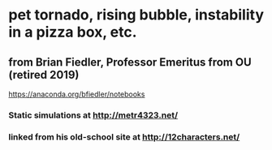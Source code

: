 # pet tornado, rising bubble, instability in a pizza box, etc. 
## from Brian Fiedler, Professor Emeritus from OU (retired 2019)

https://anaconda.org/bfiedler/notebooks

### Static simulations at http://metr4323.net/

### linked from his old-school site at http://12characters.net/





